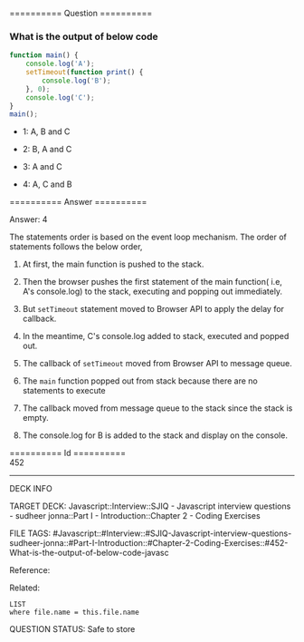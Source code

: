 ========== Question ==========  

### What is the output of below code

```javascript
function main() {
    console.log('A');
    setTimeout(function print() {
        console.log('B');
    }, 0);
    console.log('C');
}
main();
```

-   1: A, B and C

-   2: B, A and C

-   3: A and C

-   4: A, C and B  

========== Answer ==========  

Answer: 4

The statements order is based on the event loop mechanism. The order of statements follows the below order,

1. At first, the main function is pushed to the stack.

2. Then the browser pushes the first statement of the main function( i.e, A's console.log) to the stack, executing and popping out immediately.

3. But `setTimeout` statement moved to Browser API to apply the delay for callback.

4. In the meantime, C's console.log added to stack, executed and popped out.

5. The callback of `setTimeout` moved from Browser API to message queue.

6. The `main` function popped out from stack because there are no statements to execute

7. The callback moved from message queue to the stack since the stack is empty.

8. The console.log for B is added to the stack and display on the console.

========== Id ==========  
452

---

DECK INFO

TARGET DECK: Javascript::Interview::SJIQ - Javascript interview questions - sudheer jonna::Part I - Introduction::Chapter 2 - Coding Exercises

FILE TAGS: #Javascript::#Interview::#SJIQ-Javascript-interview-questions-sudheer-jonna::#Part-I-Introduction::#Chapter-2-Coding-Exercises::#452-What-is-the-output-of-below-code-javasc

Reference:

Related:

```dataview
LIST
where file.name = this.file.name
```

QUESTION STATUS: Safe to store

